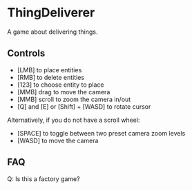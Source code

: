 # ThingDeliverer
A game about delivering things.
## Controls
 - \[LMB] to place entities
 - \[RMB] to delete entities
 - \[123] to choose entity to place
 - \[MMB] drag to move the camera
 - \[MMB] scroll to zoom the camera in/out
 - \[Q] and \[E] or \[Shift] + \[WASD] to rotate cursor

Alternatively, if you do not have a scroll wheel:
 - \[SPACE] to toggle between two preset camera zoom levels
 - \[WASD] to move the camera
## FAQ
Q: Is this a factory game?
